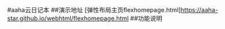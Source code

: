 #aaha云日记本
##演示地址
[弹性布局主页flexhomepage.html]https://aaha-star.github.io/webhtml/flexhomepage.html
##功能说明

